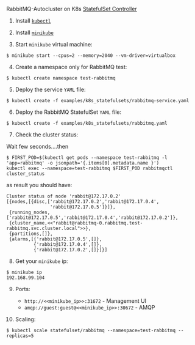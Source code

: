 RabbitMQ-Autocluster on K8s  [StatefulSet  Controller](https://kubernetes.io/docs/concepts/workloads/controllers/statefulset/)   

1. Install [`kubectl`](https://kubernetes.io/docs/tasks/tools/install-kubectl/)


2. Install [`minikube`](https://kubernetes.io/docs/tasks/tools/install-minikube/)


3. Start `minikube` virtual machine:
```
$ minikube start --cpus=2 --memory=2040 --vm-driver=virtualbox
```

4. Create a namespace only for RabbitMQ test:
```
$ kubectl create namespace test-rabbitmq
```

5. Deploy the service `YAML` file:

```
$ kubectl create -f examples/k8s_statefulsets/rabbitmq-service.yaml
```
6. Deploy the RabbitMQ StatefulSet `YAML` file:

```
$ kubectl create -f examples/k8s_statefulsets/rabbitmq.yaml
```
7. Check the cluster status:

Wait  few seconds....then 

```
$ FIRST_POD=$(kubectl get pods --namespace test-rabbitmq -l 'app=rabbitmq' -o jsonpath='{.items[0].metadata.name }')
kubectl exec --namespace=test-rabbitmq $FIRST_POD rabbitmqctl cluster_status
```
as result you should have:
```
Cluster status of node 'rabbit@172.17.0.2'
[{nodes,[{disc,['rabbit@172.17.0.2','rabbit@172.17.0.4',
                'rabbit@172.17.0.5']}]},
 {running_nodes,['rabbit@172.17.0.5','rabbit@172.17.0.4','rabbit@172.17.0.2']},
 {cluster_name,<<"rabbit@rabbitmq-0.rabbitmq.test-rabbitmq.svc.cluster.local">>},
 {partitions,[]},
 {alarms,[{'rabbit@172.17.0.5',[]},
          {'rabbit@172.17.0.4',[]},
          {'rabbit@172.17.0.2',[]}]}]
```

8. Get your `minikube` ip:
```
$ minikube ip
192.168.99.104
```
9. Ports:
	* `http://<<minikube_ip>>:31672` - Management UI
	* `amqp://guest:guest@<<minikube_ip>>:30672` - AMQP

10. Scaling:
```
$ kubectl scale statefulset/rabbitmq --namespace=test-rabbitmq --replicas=5
```




